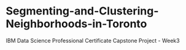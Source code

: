 # Segmenting-and-Clustering-Neighborhoods-in-Toronto
IBM Data Science Professional Certificate Capstone Project - Week3
